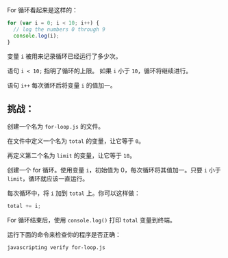 For 循环看起来是这样的：

```js
for (var i = 0; i < 10; i++) {
  // log the numbers 0 through 9
  console.log(i);
}
```

变量 `i` 被用来记录循环已经运行了多少次。

语句 `i < 10;` 指明了循环的上限。
如果 `i` 小于 `10`，循环将继续进行。

语句 `i++` 每次循环后将变量 `i` 的值加一。

## 挑战：

创建一个名为 `for-loop.js` 的文件。

在文件中定义一个名为 `total` 的变量，让它等于 `0`。

再定义第二个名为 `limit` 的变量，让它等于 `10`。

创建一个 for 循环。使用变量 `i`，初始值为 0，每次循环将其值加一。只要 `i` 小于 `limit`，循环就应该一直运行。

每次循环中，将 `i` 加到 `total` 上。你可以这样做：

```js
total += i;
```

For 循环结束后，使用 `console.log()` 打印 `total` 变量到终端。

运行下面的命令来检查你的程序是否正确：

```bash
javascripting verify for-loop.js
```
